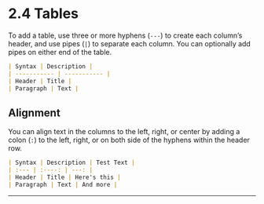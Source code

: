 # 2.4 Tables

To add a table, use three or more hyphens (`---`) to create each column’s header, and use pipes (`|`) to separate each column. You can optionally add pipes on either end of the table.

```markdown
| Syntax | Description |
| ----------- | ----------- |
| Header | Title |
| Paragraph | Text |
```
## Alignment

You can align text in the columns to the left, right, or center by adding a colon (`:`) to the left, right, or on both side of the hyphens within the header row.

```markdown
| Syntax | Description | Test Text |
| :--- | :----: | ---: |
| Header | Title | Here's this |
| Paragraph | Text | And more |
```

---
